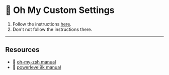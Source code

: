 # 🌈 Oh My Custom Settings

1. Follow the instructions [here](https://github.com/joelchelliah/dotfiles).
2. Don't not follow the instructions there.


------
## Resources
- :book: [oh-my-zsh manual](https://github.com/robbyrussell/oh-my-zsh)
- :book: [powerlevel9k manual](https://github.com/bhilburn/powerlevel9k/wiki/Install-Instructions#option-2-install-for-oh-my-zsh)
